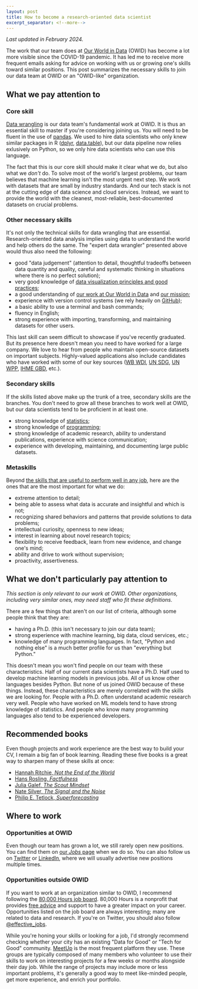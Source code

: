 ```yaml
---
layout: post
title: How to become a research-oriented data scientist
excerpt_separator: <!--more-->
---
```


_Last updated in February 2024._

The work that our team does at [Our World in Data](https://ourworldindata.org/about) (OWID) has become a lot more visible since the COVID-19 pandemic. It has led me to receive more frequent emails asking for advice on working with us or growing one's skills toward similar positions. This post summarizes the necessary skills to join our data team at OWID or an "OWID-like" organization.

<!--more-->

## What we pay attention to

### Core skill

[Data wrangling](https://en.wikipedia.org/wiki/Data_wrangling) is our data team's fundamental work at OWID. It is thus an essential skill to master if you're considering joining us. You will need to be fluent in the use of [pandas](https://www.datacamp.com/courses/data-manipulation-with-pandas). We used to hire data scientists who only knew similar packages in R ([dplyr](https://www.datacamp.com/courses/data-manipulation-with-dplyr), [data.table](https://www.datacamp.com/courses/data-manipulation-with-datatable-in-r)), but our data pipeline now relies exlusively on Python, so we only hire data scientists who can use this language.

The fact that this is our core skill should make it clear what we do, but also what we _don't_ do. To solve most of the world's largest problems, our team believes that machine learning isn't the most urgent next step. We work with datasets that are small by industry standards. And our tech stack is not at the cutting edge of data science and cloud services. Instead, we want to provide the world with the cleanest, most-reliable, best-documented datasets on crucial problems.

### Other necessary skills

It's not only the technical skills for data wrangling that are essential. Research-oriented data analysis implies using data to understand the world and help others do the same. The "expert data wrangler" presented above would thus also need the following:

- good "data judgement" (attention to detail, thoughtful tradeoffs between data quantity and quality, careful and systematic thinking in situations where there is no perfect solution);
- very good knowledge of [data visualization principles and good practices](https://journalismcourses.org/course/datavizforstorytelling/);
- a good understanding of [our work at Our World in Data](https://ten7.com/podcast/episode/edouard-mathieu-open-data-approach-solving-worlds-problems) and [our mission](https://ourworldindata.org/problems-and-progress);
- experience with version control systems (we rely heavily on [GitHub](https://github.com/owid));
- a basic ability to use a terminal and bash commands;
- fluency in English;
- strong experience with importing, transforming, and maintaining datasets for other users.

This last skill can seem difficult to showcase if you've recently graduated. But its presence here doesn't mean you need to have worked for a large company. We love to hear from people who maintain open-source datasets on important subjects. Highly-valued applications also include candidates who have worked with some of our key sources ([WB WDI](https://datatopics.worldbank.org/world-development-indicators/), [UN SDG](https://unstats.un.org/sdgs), [UN WPP](https://population.un.org/wpp/), [IHME GBD](http://www.healthdata.org/gbd/), etc.).

### Secondary skills

If the skills listed above make up the trunk of a tree, secondary skills are the branches. You don't need to grow all these branches to work well at OWID, but our data scientists tend to be proficient in at least one.

- strong knowledge of [statistics](https://www.coursera.org/specializations/advanced-statistics-data-science);
- strong knowledge of [programming](https://fivebooks.com/best-books/programming-computer-science-ana-bell/);
- strong knowledge of academic research, ability to understand publications, experience with science communication;
- experience with developing, maintaining, and documenting large public datasets.

### Metaskills

Beyond [the skills that are useful to perform well in any job](https://80000hours.org/career-guide/how-to-be-successful/), here are the ones that are the most important for what we do:

- extreme attention to detail;
- being able to assess what data is accurate and insightful and which is not;
- recognizing shared behaviors and patterns that provide solutions to data problems;
- intellectual curiosity, openness to new ideas;
- interest in learning about novel research topics;
- flexibility to receive feedback, learn from new evidence, and change one's mind;
- ability and drive to work without supervision;
- proactivity, assertiveness.

## What we don't particularly pay attention to

_This section is only relevant to our work at OWID. Other organizations, including very similar ones, may need staff who fit these definitions._

There are a few things that aren't on our list of criteria, although some people think that they are:

- having a Ph.D. (this isn't necessary to join our data team);
- strong experience with machine learning, big data, cloud services, etc.;
- knowledge of many programming languages. In fact, "Python and nothing else" is a much better profile for us than "everything but Python."

This doesn't mean you won't find people on our team with these characteristics. Half of our current data scientists have a Ph.D. Half used to develop machine learning models in previous jobs. All of us know other languages besides Python. But none of us joined OWID because of these things. Instead, these characteristics are merely correlated with the skills we are looking for. People with a Ph.D. often understand academic research very well. People who have worked on ML models tend to have strong knowledge of statistics. And people who know many programming languages also tend to be experienced developers.

## Recommended books

Even though projects and work experience are the best way to build your CV, I remain a big fan of book learning. Reading these five books is a great way to sharpen many of these skills at once:

- [Hannah Ritchie, _Not the End of the World_](https://www.goodreads.com/book/show/145624737-not-the-end-of-the-world)
- [Hans Rosling, _Factfulness_](https://www.goodreads.com/book/show/34890015-factfulness?ref=nav_sb_ss_1_11)
- [Julia Galef, _The Scout Mindset_](https://www.goodreads.com/en/book/show/42041926)
- [Nate Silver, _The Signal and the Noise_](https://www.goodreads.com/book/show/13588394-the-signal-and-the-noise?ref=nav_sb_ss_1_11)
- [Philip E. Tetlock, _Superforecasting_](https://www.goodreads.com/book/show/23995360-superforecasting?ref=nav_sb_ss_1_16)

## Where to work

### Opportunities at OWID

Even though our team has grown a lot, we still rarely open new positions. You can find them on [our _Jobs_ page](https://ourworldindata.org/jobs) when we do so. You can also follow us on [Twitter](https://twitter.com/) or [LinkedIn](https://www.linkedin.com/in/edouardmathieu/), where we will usually advertise new positions multiple times.

### Opportunities outside OWID

If you want to work at an organization similar to OWID, I recommend following the [80,000 Hours job board](https://jobs.80000hours.org/?query=data). 80,000 Hours is a nonprofit that provides [free advice](https://80000hours.org/make-a-difference-with-your-career/) and support to have a greater impact on your career. Opportunities listed on the job board are always interesting; many are related to data and research. If you're on Twitter, you should also follow [@effective_jobs](https://twitter.com/effective_jobs).

While you're honing your skills or looking for a job, I'd strongly recommend checking whether your city has an existing "Data for Good" or "Tech for Good" community. [MeetUp](https://www.meetup.com/find/?keywords=data%20for%20good&source=GROUPS) is the most frequent platform they use. These groups are typically composed of many members who volunteer to use their skills to work on interesting projects for a few weeks or months alongside their day job. While the range of projects may include more or less important problems, it's generally a good way to meet like-minded people, get more experience, and enrich your portfolio.
